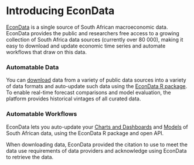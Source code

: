 # Introducing EconData

[EconData](https://econdata.co.za/) is a single source of South African macroeconomic data. EconData provides the public and researchers free access to a growing collection of South Africa data sources (currently over 80 000), making it easy to download and update economic time series and automate workflows that draw on this data. 

### Automatable Data

You can [download](https://econdata.co.za/blog/XXXXXXX) data from a variety of public data sources into a variety of data formats and auto-update such data using the [EconData R package](https://econdata.co.za/blog/XXXXXXX). To enable real-time forecast comparisons and model evaluation, the platform provides historical vintages of all curated data.  

### Automatable Workflows

EconData lets you auto-update your [Charts and Dashboards](https://econdata.co.za/blog/XXXXXXX) and [Models](https://econdata.co.za/blog/XXXXXXX) of South African data, using the EconData R package and open API.

When downloading data, EconData provided the citation to use to meet the data use requirements of data providers and acknowledge using EconData to retrieve the data. 
